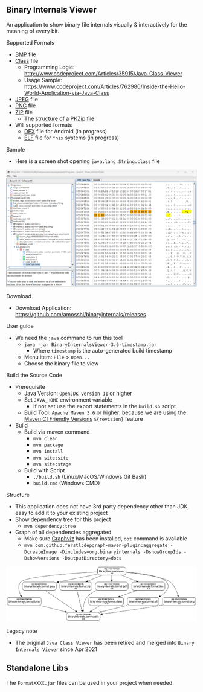 ## Binary Internals Viewer

An application to show binary file internals visually & interactively for the meaning of every bit.

Supported Formats

* [BMP](https://en.wikipedia.org/wiki/BMP_file_format) file
* [Class](https://docs.oracle.com/javase/specs/) file
  * Programming Logic: http://www.codeproject.com/Articles/35915/Java-Class-Viewer
  * Usage Sample: https://www.codeproject.com/Articles/762980/Inside-the-Hello-World-Application-via-Java-Class
* [JPEG](https://en.wikipedia.org/wiki/JPEG) file
* [PNG](https://en.wikipedia.org/wiki/Portable_Network_Graphics) file
* [ZIP](https://en.wikipedia.org/wiki/ZIP_(file_format)) file
  * [The structure of a PKZip file](https://users.cs.jmu.edu/buchhofp/forensics/formats/pkzip.html)
* Will supported formats
  * [DEX](https://en.wikipedia.org/wiki/Dalvik_(software)) file for Android (in progress)
  * [ELF](https://en.wikipedia.org/wiki/Executable_and_Linkable_Format) file for `*nix` systems (in progress)
 
Sample

* Here is a screen shot opening `java.lang.String.class` file

![Sample Class](docs/sample-class-string.png)


Download

* Download Application: https://github.com/amosshi/binaryinternals/releases

User guide

* We need the `java` command to run this tool
  * `java -jar BinaryInternalsViewer-3.6-timestamp.jar`
    * Where `timestamp` is the auto-generated build timestamp
  * Menu item: `File` > `Open...`
  * Choose the binary file to view

Build the Source Code

* Prerequisite
  * Java Version: `OpenJDK version 11` or higher
  * Set `JAVA_HOME` environment variable
    * If not set use the export statements in the `build.sh` script
  * Build Tool: `Apache Maven 3.6` or higher: because we are using the [Maven CI Friendly Versions](https://maven.apache.org/maven-ci-friendly.html) `${revision}` feature
* Build
  * Build via maven command
    * `mvn clean`
    * `mvn package`
    * `mvn install`
    * `mvn site:site`
    * `mvn site:stage`
  * Build with Script
    * `./build.sh` (Linux/MacOS/Windows Git Bash)
    * `build.cmd` (Windows CMD)

Structure

* This application does not have 3rd party dependency other than JDK, easy to add it to your existing project
* Show dependency tree for this project
  * `mvn dependency:tree`
* Graph of all dependencies aggregated
  *  Make sure [Graphviz](https://graphviz.org/) has been installed, `dot` command is available
  * `mvn com.github.ferstl:depgraph-maven-plugin:aggregate -DcreateImage -Dincludes=org.binaryinternals -DshowGroupIds -DshowVersions -DoutputDirectory=docs`

![Dependency Graph](docs/dependency-graph.png)

Legacy note

* The original `Java Class Viewer` has been retired and merged into `Binary Internals Viewer` since Apr 2021


## Standalone Libs

The `FormatXXXX.jar` files can be used in your project when needed.
